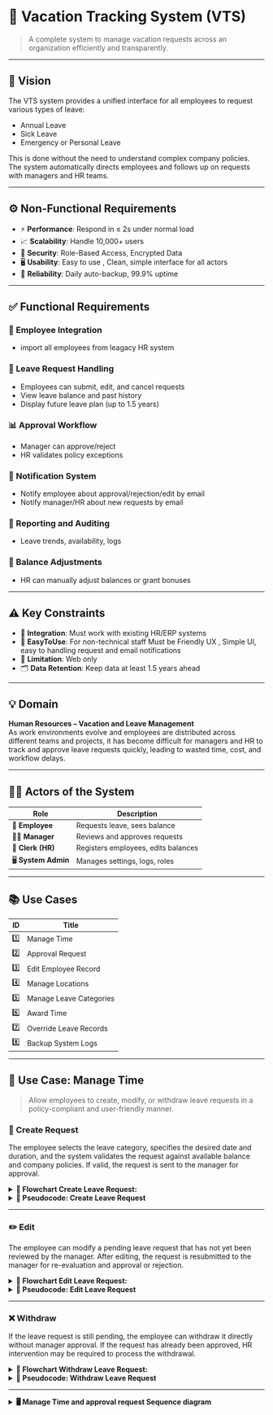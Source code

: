 # 🌴 Vacation Tracking System (VTS)

> A complete system to manage vacation requests across an organization efficiently and transparently.

---

## 🎯 Vision

The VTS system provides a unified interface for all employees to request various types of leave:
- Annual Leave
- Sick Leave
- Emergency or Personal Leave

This is done without the need to understand complex company policies. The system automatically directs employees and follows up on requests with managers and HR teams.

---

## ⚙️ Non-Functional Requirements

- ⚡ **Performance**: Respond in ≤ 2s under normal load  
- 📈 **Scalability**: Handle 10,000+ users  
- 🔐 **Security**: Role-Based Access, Encrypted Data  
- 🖥️ **Usability**: Easy to use , Clean, simple interface for all actors  
- 🧱 **Reliability**: Daily auto-backup, 99.9% uptime  

---

## ✅ Functional Requirements

### 👥 Employee Integration
- import all employees from leagacy HR system

### 📩 Leave Request Handling
- Employees can submit, edit, and cancel requests
- View leave balance and past history
- Display future leave plan (up to 1.5 years)

### 📊 Approval Workflow
- Manager can approve/reject
- HR validates policy exceptions

### 🔔 Notification System
- Notify employee about approval/rejection/edit by email
- Notify manager/HR about new requests by email

### 📑 Reporting and Auditing
- Leave trends, availability, logs

### 💼 Balance Adjustments
- HR can manually adjust balances or grant bonuses

---

## ⚠️ Key Constraints

- 🔌 **Integration**: Must work with existing HR/ERP systems  
- 🎨 **EasyToUse**: For non-technical staff Must be Friendly UX , Simple UI, easy to handling request and email notifications
- 🏢 **Limitation**: Web only
- 🗂️ **Data Retention**: Keep data at least 1.5 years ahead

---

## 💡 Domain  
**Human Resources – Vacation and Leave Management**  
As work environments evolve and employees are distributed across different teams and projects, it has become difficult for managers and HR to track and approve leave requests quickly, leading to wasted time, cost, and workflow delays.

---

## 🧍‍♂️ Actors of the System

| Role | Description |
|------|-------------|
| 👤 **Employee** | Requests leave, sees balance |
| 👨‍💼 **Manager** | Reviews and approves requests |
| 🧾 **Clerk (HR)** | Registers employees, edits balances |
| 🖥️ **System Admin** | Manages settings, logs, roles |

---

## 📚 Use Cases

| ID | Title |
|----|-------|
| 1️⃣ | Manage Time |
| 2️⃣ | Approval Request |
| 3️⃣ | Edit Employee Record |
| 4️⃣ | Manage Locations |
| 5️⃣ | Manage Leave Categories |
| 6️⃣ | Award Time |
| 7️⃣ | Override Leave Records |
| 8️⃣ | Backup System Logs |

---

## 📝 Use Case: Manage Time

> Allow employees to create, modify, or withdraw leave requests in a policy-compliant and user-friendly manner.

### 🔄 Create Request
The employee selects the leave category, specifies the desired date and duration, and the system validates the request against available balance and company policies. If valid, the request is sent to the manager for approval.
<details>
<summary> <strong> 🧾 Flowchart Create Leave Request: </strong> </summary>

![Flowchart Create Leave Request](./Flow_Chart/VTS-Creat_Request.png)
</details>
<details>
<summary> <strong>📜 Pseudocode: Create Leave Request</strong> </summary>

```pseudocode
Start:
  employeeLogin()

  if employeeLogin == true then
      createLeaveRequest()
  else
      showError("Login Failed")
  end if

Function createLeaveRequest:
  selectLeaveCategory()
  inputVacationDate()
  inputVacationTime()

  if checkValidation() == true then
      sendRequestToManager()
  else
      showError("Validation Failed")
  end if

Function checkValidation:
  if vacationTime > employeeBalanceForCategory then return false
  if vacationDate is in DaysCannotLeave then return false
  if not isEmployeeAvailable(vacationDate) then return false
  return true
```
</details>

---
### ✏️ Edit
The employee can modify a pending leave request that has not yet been reviewed by the manager. After editing, the request is resubmitted to the manager for re-evaluation and approval or rejection.
<details>
<summary> <strong> 🧾 Flowchart Edit Leave Request: </strong> </summary>

![Flowchart Edit Leave Request](./Flow_Chart/VTS_Edit_Request.png)
</details>
<details>
<summary> <strong> 📜 Pseudocode: Edit Leave Request</strong> </summary>


```pseudocode
Start:
  employeeLogin()

  if employeeLogin == true then
      editLeaveRequest()
  else
      showError("Login Failed")
  end if

--------------------------------------------------------

Function editLeaveRequest:
  selectLeaveRequestToEdit()
  updateVacationDate()
  updateVacationTime()
  updateLeaveCategory()

  if checkValidation() == true then
      saveUpdatedRequest()
      notifyManager("Request Updated")
  else
      showError("Validation Failed")
  end if
```
</details>

---

### ❌ Withdraw
If the leave request is still pending, the employee can withdraw it directly without manager approval. If the request has already been approved, HR intervention may be required to process the withdrawal.

<details>
<summary> <strong>🧾 Flowchart Withdraw Leave Request: </strong></summary>

![Flowchart Withdraw Leave Request](./Flow_Chart/VTS-Withdraw_Request.png)
</details>

<details>
<summary> <strong>📜 Pseudocode: Withdraw Leave Request </strong></summary>

```pseudocode
Start:
  employeeLogin()

  if employeeLogin == true then
      withdrawLeaveRequest()
  else
      showError("Login Failed")
  end if

--------------------------------------------------------

Function withdrawLeaveRequest:
  selectRequestToWithdraw()

  if requestStatus == "pending" or requestStatus == "approved" then
      deleteLeaveRequest()
      notifyManager("Request Withdrawn")
  else
      showError("Cannot withdraw this request")
  end if
```
</details>

---
<details>
<summary> <strong> 🖥️ Manage Time and approval request Sequence diagram </strong></summary>


![Manage Time and approval request Sequence diagram](./Sequence_Diagram/Sequance_Diagram_System.png)

</details>
